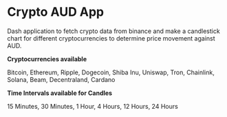 # Crypto AUD App

Dash application to fetch crypto data from binance and make a candlestick chart for different cryptocurrencies to determine price movement against AUD. 

<b>Cryptocurrencies available</b>

Bitcoin, Ethereum, Ripple, Dogecoin, Shiba Inu, Uniswap, Tron, Chainlink, Solana, Beam, Decentraland, Cardano

<b>Time Intervals available for Candles</b>

15 Minutes, 30 Minutes, 1 Hour, 4 Hours, 12 Hours, 24 Hours

